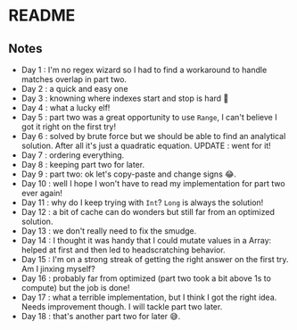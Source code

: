 # README

## Notes

* Day 1 : I'm no regex wizard so I had to find a workaround to handle matches overlap in part two.
* Day 2 : a quick and easy one
* Day 3 : knowning where indexes start and stop is hard 🤣
* Day 4 : what a lucky elf!
* Day 5 : part two was a great opportunity to use `Range`, I can't believe I got it right on the first try!
* Day 6 : solved by brute force but we should be able to find an analytical solution. After all it's just a quadratic equation. UPDATE : went for it!
* Day 7 : ordering everything.
* Day 8 : keeping part two for later.
* Day 9 : part two: ok let's copy-paste and change signs 😂.
* Day 10 : well I hope I won't have to read my implementation for part two ever again!
* Day 11 : why do I keep trying with `Int`? `Long` is always the solution!
* Day 12 : a bit of cache can do wonders but still far from an optimized solution.
* Day 13 : we don't really need to fix the smudge.
* Day 14 : I thought it was handy that I could mutate values in a Array: helped at first and then led to headscratching behavior.
* Day 15 : I'm on a strong streak of getting the right answer on the first try. Am I jinxing myself?
* Day 16 : probably far from optimized (part two took a bit above 1s to compute) but the job is done!
* Day 17 : what a terrible implementation, but I think I got the right idea. Needs improvement though. I will tackle part two later.
* Day 18 : that's another part two for later 😅.
